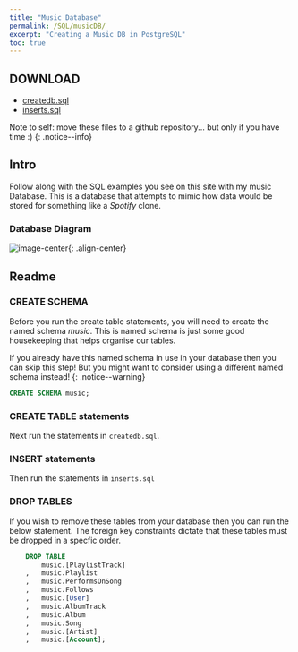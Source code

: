```yaml
---
title: "Music Database"
permalink: /SQL/musicDB/
excerpt: "Creating a Music DB in PostgreSQL"
toc: true
---
```


## DOWNLOAD

* [createdb.sql](/SQL/musicDB/createdb.sql)
* [inserts.sql](/SQL/musicDB/inserts.sql)

Note to self: move these files to a github repository... but only if you have time :)
{: .notice--info}

## Intro

Follow along with the SQL examples you see on this site with my music Database.
This is a database that attempts to mimic how data would be stored for something like a _Spotify_ clone.

### Database Diagram

![image-center](/SQL/musicDB/DatabaseDiagram.png){: .align-center}

## Readme


### CREATE SCHEMA

Before you run the create table statements, you will need to create the named schema _music_. 
This is named schema is just some good housekeeping that helps organise our tables.

If you already have this named schema in use in your database then you can skip this step! But you might want to consider using a different named schema instead!
{: .notice--warning}

```sql
CREATE SCHEMA music;
```
### CREATE TABLE statements

Next run the statements in `createdb.sql`.

### INSERT statements

Then run the statements in `inserts.sql`

### DROP TABLES

If you wish to remove these tables from your database then you can run the below statement.
The foreign key constraints dictate that these tables must be dropped in a specfic order.

```sql
	DROP TABLE 
		music.[PlaylistTrack]
	,	music.Playlist		
	,	music.PerformsOnSong	
	,	music.Follows
	,	music.[User]		
	,	music.AlbumTrack		
	,	music.Album		
	,	music.Song		 
	,	music.[Artist]		
	,	music.[Account];	
```

